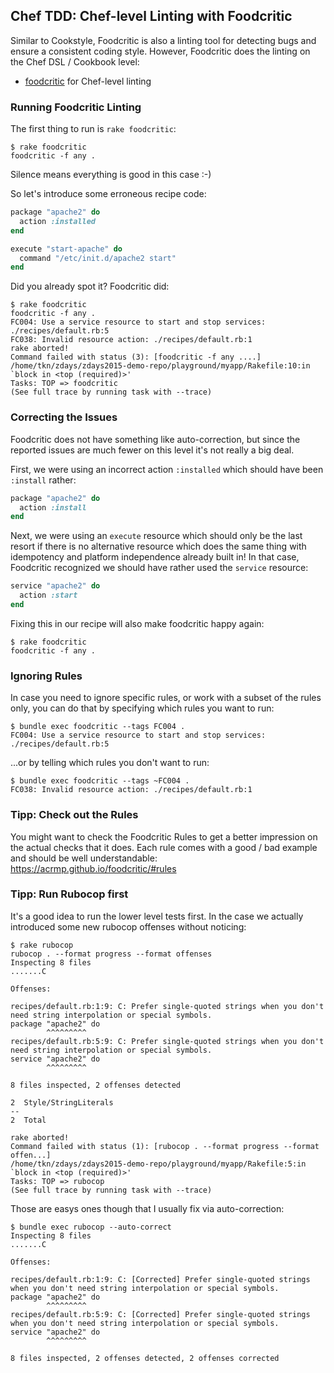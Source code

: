 
## Chef TDD: Chef-level Linting with Foodcritic

Similar to Cookstyle, Foodcritic is also a linting tool for detecting bugs and
ensure a consistent coding style. However, Foodcritic does the linting on the
Chef DSL / Cookbook level:

 * [foodcritic](http://www.foodcritic.io/) for Chef-level linting

### Running Foodcritic Linting

The first thing to run is `rake foodcritic`:
```
$ rake foodcritic
foodcritic -f any .

```

Silence means everything is good in this case :-)

So let's introduce some erroneous recipe code:
```ruby
package "apache2" do
  action :installed
end

execute "start-apache" do
  command "/etc/init.d/apache2 start"
end
```

Did you already spot it? Foodcritic did:
```
$ rake foodcritic
foodcritic -f any .
FC004: Use a service resource to start and stop services: ./recipes/default.rb:5
FC038: Invalid resource action: ./recipes/default.rb:1
rake aborted!
Command failed with status (3): [foodcritic -f any ....]
/home/tkn/zdays/zdays2015-demo-repo/playground/myapp/Rakefile:10:in `block in <top (required)>'
Tasks: TOP => foodcritic
(See full trace by running task with --trace)
```

### Correcting the Issues

Foodcritic does not have something like auto-correction, but since the reported
issues are much fewer on this level it's not really a big deal.

First, we were using an incorrect action `:installed` which should have been `:install` rather:
```ruby
package "apache2" do
  action :install
end
```

Next, we were using an `execute` resource which should only be the last resort if there
is no alternative resource which does the same thing with idempotency and platform
independence already built in! In that case, Foodcritic recognized we should have
rather used the `service` resource:
```ruby
service "apache2" do
  action :start
end
```

Fixing this in our recipe will also make foodcritic happy again:
```
$ rake foodcritic
foodcritic -f any .

```

### Ignoring Rules

In case you need to ignore specific rules, or work with a subset of the rules only,
you can do that by specifying which rules you want to run:
```
$ bundle exec foodcritic --tags FC004 .
FC004: Use a service resource to start and stop services: ./recipes/default.rb:5

```

...or by telling which rules you don't want to run:
```
$ bundle exec foodcritic --tags ~FC004 .
FC038: Invalid resource action: ./recipes/default.rb:1

```

### Tipp: Check out the Rules

You might want to check the Foodcritic Rules to get a better impression on the
actual checks that it does. Each rule comes with a good / bad example and should
be well understandable:
https://acrmp.github.io/foodcritic/#rules


### Tipp: Run Rubocop first

It's a good idea to run the lower level tests first. In the case we actually
introduced some new rubocop offenses without noticing:
```
$ rake rubocop
rubocop . --format progress --format offenses
Inspecting 8 files
.......C

Offenses:

recipes/default.rb:1:9: C: Prefer single-quoted strings when you don't need string interpolation or special symbols.
package "apache2" do
        ^^^^^^^^^
recipes/default.rb:5:9: C: Prefer single-quoted strings when you don't need string interpolation or special symbols.
service "apache2" do
        ^^^^^^^^^

8 files inspected, 2 offenses detected

2  Style/StringLiterals
--
2  Total

rake aborted!
Command failed with status (1): [rubocop . --format progress --format offen...]
/home/tkn/zdays/zdays2015-demo-repo/playground/myapp/Rakefile:5:in `block in <top (required)>'
Tasks: TOP => rubocop
(See full trace by running task with --trace)
```

Those are easys ones though that I usually fix via auto-correction:
```
$ bundle exec rubocop --auto-correct
Inspecting 8 files
.......C

Offenses:

recipes/default.rb:1:9: C: [Corrected] Prefer single-quoted strings when you don't need string interpolation or special symbols.
package "apache2" do
        ^^^^^^^^^
recipes/default.rb:5:9: C: [Corrected] Prefer single-quoted strings when you don't need string interpolation or special symbols.
service "apache2" do
        ^^^^^^^^^

8 files inspected, 2 offenses detected, 2 offenses corrected
```
